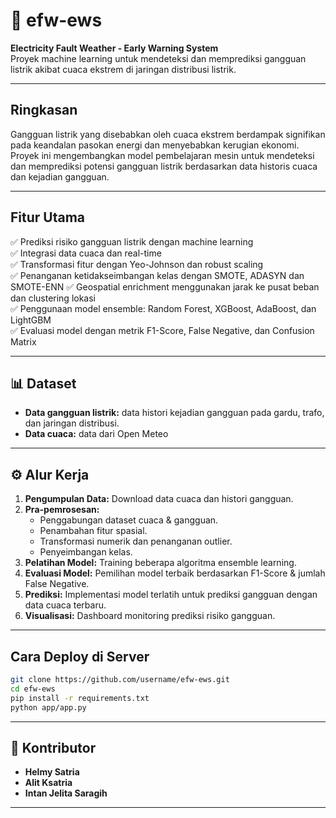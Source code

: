 # 📌 efw-ews

**Electricity Fault Weather - Early Warning System**  
Proyek machine learning untuk mendeteksi dan memprediksi gangguan listrik akibat cuaca ekstrem di jaringan distribusi listrik.

---

## Ringkasan

Gangguan listrik yang disebabkan oleh cuaca ekstrem berdampak signifikan pada keandalan pasokan energi dan menyebabkan kerugian ekonomi. Proyek ini mengembangkan model pembelajaran mesin untuk mendeteksi dan memprediksi potensi gangguan listrik berdasarkan data historis cuaca dan kejadian gangguan.

---

## Fitur Utama

✅ Prediksi risiko gangguan listrik dengan machine learning  
✅ Integrasi data cuaca dan real-time  
✅ Transformasi fitur dengan Yeo-Johnson dan robust scaling  
✅ Penanganan ketidakseimbangan kelas dengan SMOTE, ADASYN dan SMOTE-ENN
✅ Geospatial enrichment menggunakan jarak ke pusat beban dan clustering lokasi  
✅ Penggunaan model ensemble: Random Forest, XGBoost, AdaBoost, dan LightGBM  
✅ Evaluasi model dengan metrik F1-Score, False Negative, dan Confusion Matrix

---

## 📊 Dataset

- **Data gangguan listrik:** data histori kejadian gangguan pada gardu, trafo, dan jaringan distribusi.
- **Data cuaca:** data dari Open Meteo

---

## ⚙️ Alur Kerja

1. **Pengumpulan Data:** Download data cuaca dan histori gangguan.
2. **Pra-pemrosesan:**  
   - Penggabungan dataset cuaca & gangguan.
   - Penambahan fitur spasial.
   - Transformasi numerik dan penanganan outlier.
   - Penyeimbangan kelas.
3. **Pelatihan Model:** Training beberapa algoritma ensemble learning.
4. **Evaluasi Model:** Pemilihan model terbaik berdasarkan F1-Score & jumlah False Negative.
5. **Prediksi:** Implementasi model terlatih untuk prediksi gangguan dengan data cuaca terbaru.
6. **Visualisasi:** Dashboard monitoring prediksi risiko gangguan.
---

## Cara Deploy di Server

```bash
git clone https://github.com/username/efw-ews.git
cd efw-ews
pip install -r requirements.txt
python app/app.py
```

---

## 👥 Kontributor

- **Helmy Satria**
- **Alit Ksatria**
- **Intan Jelita Saragih**

---
